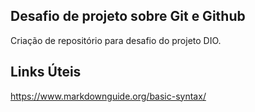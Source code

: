 ## Desafio de projeto  sobre Git e Github

Criação de repositório para desafio do projeto DIO.



## Links Úteis

https://www.markdownguide.org/basic-syntax/
